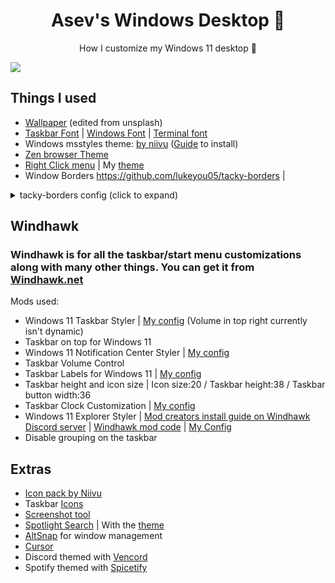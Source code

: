 
<p align="center">
    <h1 align="center">Asev's Windows Desktop 🌇</h2>
</p>

<p align="center">How I customize my Windows 11 desktop 🌸</p>

![](https://github.com/lunar-os/windowsdesktop3/blob/main/asdas.png)

## Things I used

- [Wallpaper](https://github.com/lunar-os/windowsdesktop3/blob/main/wallpaper.png) (edited from unsplash)
- [Taskbar Font](https://fonts.google.com/specimen/Poppins) | [Windows Font](https://fonts.google.com/specimen/Mulish) | [Terminal font](https://github.com/ryanoasis/nerd-fonts/releases/download/v3.3.0/JetBrainsMono.zip)
- Windows msstyles theme: [by niivu](https://www.deviantart.com/niivu/art/pi11z-for-Windows-11-1084568949) ([Guide](https://www.deviantart.com/niivu/art/How-to-install-Windows-10-or-11-Themes-708835586) to install)
- [Zen browser Theme](https://github.com/lunar-os/ZenCss)
- [Right Click menu](https://nilesoft.org/download) | My [theme](https://github.com/lunar-os/windowsdesktop3/blob/main/theme.nss)
- Window Borders https://github.com/lukeyou05/tacky-borders | 
<details>
<summary>tacky-borders config (click to expand)</summary>

```
# Customize global config options
global:
  border_width: 2 # Width of the border
  border_offset: -1 # How close the border is to the window edges
  border_radius: -1 # Radius of the corners. Leave it at -1 to let tacky-borders handle the radius or set your own custom value.

  active_color:
    colors: ["#cd7271", "#5a606e"]
    direction:
      start: [0.0, 0.0] # [0.0, 0.0] is the top left corner (windows api is weird like that)
      end: [1.0, 1.0] # [1.0, 1.0] is the bottom right corner
  #active_color: "#7F7FD5"

  inactive_color:
    colors: ["#cd7271", "#5a606e"]
    direction:
      start: [1.0, 0.3] # [0.0, 0.0] is the top left corner (windows api is weird like that)
      end: [0.0, 0.7] # [1.0, 1.0] is the bottom right corner
  #inactive_color: "#575660" # Color of unfocused windows. Currently supports a hex code like "#ffffff" or "accent" (and now gradients!)

  initialize_delay: 50 # I reduce the delay here because of the fade animation which takes some time itself
  unminimize_delay: 50

  animations:
    active: { ReverseSpiral, Fade }
    inactive: { Spiral, Fade }
    fps: 15  # Reduced from 30 to slow down the animation

# Customize config options on a per-app basis
window_rules:
  - match: "Class"
    name: "Windows.UI.Core.CoreWindow"
    enabled: false

  - match: "Class"
    name: "XamlExplorerHostIslandWindow"
    enabled: false

  - match: "Title"
    name: "Flow.Launcher"
    enabled: false

  - match: "Title"
    name: "Zebar"
    enabled: false

  - match: "Title"
    name: "keyviz"
    enabled: false
  # EXAMPLE CONFIGURATION:
  # - match: "Class"               # Currently supports "Class" or "Title"
  #   name: "MozillaWindowClass"   # Name of the class or title
  #   strategy: "Equals"           # Optional. Currently supports "Equals", "Contains", or "Regex". Defaults to "Equals"
  #   border_width: 10             # The next few options are all optional and default to global config if nothing is specified
  #   border_radius: -10
  #   border_offset: -10
  #   active_color: "#ffffff"
  #   inactive_color: "#000000"
  #   enabled: true                # Optional. Enables or disables the border. Defaults to true. Note: you can't forcibly enable borders yet

```
</details>


## Windhawk
### Windhawk is for all the taskbar/start menu customizations along with many other things. You can get it from [Windhawk.net](https://windhawk.net/)
Mods used: 
- Windows 11 Taskbar Styler | [My config](https://github.com/lunar-os/windowsdesktop3/blob/main/WindhawkConfigs/Taskbar) (Volume in top right currently isn't dynamic)
- Taskbar on top for Windows 11
- Windows 11 Notification Center Styler | [My config](https://github.com/lunar-os/windowsdesktop3/blob/main/WindhawkConfigs/Notification)
- Taskbar Volume Control
- Taskbar Labels for Windows 11 | [My config](https://github.com/lunar-os/windowsdesktop3/blob/main/WindhawkConfigs/Labels)
- Taskbar height and icon size | Icon size:20 / Taskbar height:38 / Taskbar button width:36
- Taskbar Clock Customization | [My config](https://github.com/lunar-os/windowsdesktop3/blob/main/WindhawkConfigs/Clock)
- Windows 11 Explorer Styler | [Mod creators install guide on Windhawk Discord server](https://discord.com/channels/923944342991818753/1317578806143484084/1317578806143484084) | [Windhawk mod code](https://github.com/m417z/my-windhawk-mods/blob/e6418aee969c0e2d181dd87f3a79af6b3543550f/mods/windows-11-file-explorer-styler.wh.cpp) | [My Config](https://github.com/lunar-os/windowsdesktop3/blob/main/WindhawkConfigs/Explorer)
- Disable grouping on the taskbar

## Extras

- [Icon pack by Niivu](https://github.com/lunar-os/windowsdesktop3/blob/main/7tsp%20Pi11z.7z)
- Taskbar [Icons](https://tablericons.com/)
- [Screenshot tool](https://getsharex.com/)
- [Spotlight Search](https://www.flowlauncher.com/) | With the [theme](https://github.com/abhidahal/onsetGlaze.flow)
- [AltSnap](https://github.com/RamonUnch/AltSnap) for window management
- [Cursor](https://www.deviantart.com/jepricreations/art/Windows-11-Cursors-Concept-HDPI-890672103)
- Discord themed with [Vencord](https://vencord.dev/)
- Spotify themed with [Spicetify](https://spicetify.app/)

